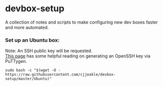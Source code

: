 # devbox-setup
A collection of notes and scripts to make configuring new dev boxes faster and more automated.

### Set up an Ubuntu box:

Note: An SSH public key will be requested.<br/>
[This page](https://www.digitalocean.com/community/tutorials/how-to-create-ssh-keys-with-putty-to-connect-to-a-vps) has some helpful reading on generating an OpenSSH key via PuTTygen.


`sudo bash -c "$(wget -O - https://raw.githubusercontent.com/cjjeakle/devbox-setup/master/Ubuntu)"`
